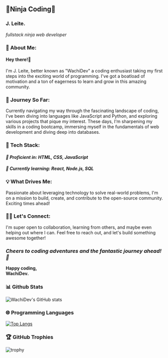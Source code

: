 ## 🥷Ninja Coding🥷
### J. Leite.
*fullstack ninja web developer*

### 🚀 About Me:
#### Hey there!👋<br>
I'm J. Leite, better known as "WachiDev" a coding enthusiast taking my first steps into the exciting world of programming. I've got a boatload of motivation and a ton of eagerness to learn and grow in this amazing community.

### 🌱 Journey So Far:
Currently navigating my way through the fascinating landscape of coding, I've been diving into languages like JavaScript and Python, and exploring various projects that pique my interest. These days, I'm sharpening my skills in a coding bootcamp, immersing myself in the fundamentals of web development and diving deep into databases.

### 🔧 Tech Stack:
#### *🚀 Proficient in: HTML, CSS, JavaScript* <br>
#### *🌟 Currently learning: React, Node.js, SQL*

### 💡 What Drives Me:
Passionate about leveraging technology to solve real-world problems, I'm on a mission to build, create, and contribute to the open-source community. Exciting times ahead!

### 👯‍♀️ Let's Connect:
I'm super open to collaboration, learning from others, and maybe even helping out where I can. Feel free to reach out, and let's build something awesome together!

### *Cheers to coding adventures and the fantastic journey ahead! 🚀*
**Happy coding,** <br>
**WachiDev.**


### 📊 Github Stats

![WachiDev's GitHub stats](https://github-readme-stats.vercel.app/api?username=leiteway&show_icons=true&theme=ayu-mirage&count_private=true&include_all_commits=true)

### 🌐 Programming Languages

[![Top Langs](https://github-readme-stats.vercel.app/api/top-langs/?username=leiteway&theme=ayu-mirage)](https://github.com/leiteway/github-readme-stats)

### 🏆 GitHub Trophies

![trophy](https://github-profile-trophy.vercel.app/?username=ryo-ma&row=2&column=3&theme=gitdimmed&no-frame=true)
